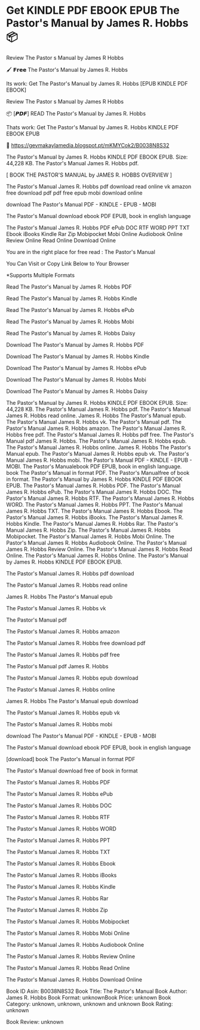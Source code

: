 # Get KINDLE PDF EBOOK EPUB The Pastor's Manual by  James  R. Hobbs 📦
Review The Pastor s Manual by James R Hobbs

🖌️ 𝗙𝗿𝗲𝗲 The Pastor's Manual by James R. Hobbs

Its work: Get The Pastor's Manual by James R. Hobbs [EPUB KINDLE PDF EBOOK]


Review The Pastor s Manual by James R Hobbs

📦 [𝙋𝘿𝙁] READ The Pastor's Manual by James R. Hobbs

Thats work: Get The Pastor's Manual by James R. Hobbs KINDLE PDF EBOOK EPUB



📌 https://gevmakaylamedia.blogspot.pt/mKMYCok2/B0038N8S32



The Pastor's Manual by James R. Hobbs KINDLE PDF EBOOK EPUB. Size: 44,228 KB. The Pastor's Manual James R. Hobbs pdf.

[ BOOK THE PASTOR'S MANUAL by JAMES R. HOBBS OVERVIEW ]

The Pastor's Manual James R. Hobbs pdf download read online vk amazon free download pdf pdf free epub mobi download online

download The Pastor's Manual PDF - KINDLE - EPUB - MOBI

The Pastor's Manual download ebook PDF EPUB, book in english language

The Pastor's Manual James R. Hobbs PDF ePub DOC RTF WORD PPT TXT Ebook iBooks Kindle Rar Zip Mobipocket Mobi Online Audiobook Online Review Online Read Online Download Online

You are in the right place for free read : The Pastor's Manual

You Can Visit or Copy Link Below to Your Browser

*Supports Multiple Formats

Read The Pastor's Manual by James R. Hobbs PDF

Read The Pastor's Manual by James R. Hobbs Kindle

Read The Pastor's Manual by James R. Hobbs ePub

Read The Pastor's Manual by James R. Hobbs Mobi

Read The Pastor's Manual by James R. Hobbs Daisy

Download The Pastor's Manual by James R. Hobbs PDF

Download The Pastor's Manual by James R. Hobbs Kindle

Download The Pastor's Manual by James R. Hobbs ePub

Download The Pastor's Manual by James R. Hobbs Mobi

Download The Pastor's Manual by James R. Hobbs Daisy

The Pastor's Manual by James R. Hobbs KINDLE PDF EBOOK EPUB. Size: 44,228 KB. The Pastor's Manual James R. Hobbs pdf. The Pastor's Manual James R. Hobbs read online. James R. Hobbs The Pastor's Manual epub. The Pastor's Manual James R. Hobbs vk. The Pastor's Manual pdf. The Pastor's Manual James R. Hobbs amazon. The Pastor's Manual James R. Hobbs free pdf. The Pastor's Manual James R. Hobbs pdf free. The Pastor's Manual pdf James R. Hobbs. The Pastor's Manual James R. Hobbs epub. The Pastor's Manual James R. Hobbs online. James R. Hobbs The Pastor's Manual epub. The Pastor's Manual James R. Hobbs epub vk. The Pastor's Manual James R. Hobbs mobi. The Pastor's Manual PDF - KINDLE - EPUB - MOBI. The Pastor's Manualebook PDF EPUB, book in english language. book The Pastor's Manual in format PDF. The Pastor's Manualfree of book in format. The Pastor's Manual by James R. Hobbs KINDLE PDF EBOOK EPUB. The Pastor's Manual James R. Hobbs PDF. The Pastor's Manual James R. Hobbs ePub. The Pastor's Manual James R. Hobbs DOC. The Pastor's Manual James R. Hobbs RTF. The Pastor's Manual James R. Hobbs WORD. The Pastor's Manual James R. Hobbs PPT. The Pastor's Manual James R. Hobbs TXT. The Pastor's Manual James R. Hobbs Ebook. The Pastor's Manual James R. Hobbs iBooks. The Pastor's Manual James R. Hobbs Kindle. The Pastor's Manual James R. Hobbs Rar. The Pastor's Manual James R. Hobbs Zip. The Pastor's Manual James R. Hobbs Mobipocket. The Pastor's Manual James R. Hobbs Mobi Online. The Pastor's Manual James R. Hobbs Audiobook Online. The Pastor's Manual James R. Hobbs Review Online. The Pastor's Manual James R. Hobbs Read Online. The Pastor's Manual James R. Hobbs Online. The Pastor's Manual by James R. Hobbs KINDLE PDF EBOOK EPUB.

The Pastor's Manual James R. Hobbs pdf download

The Pastor's Manual James R. Hobbs read online

James R. Hobbs The Pastor's Manual epub

The Pastor's Manual James R. Hobbs vk

The Pastor's Manual pdf

The Pastor's Manual James R. Hobbs amazon

The Pastor's Manual James R. Hobbs free download pdf

The Pastor's Manual James R. Hobbs pdf free

The Pastor's Manual pdf James R. Hobbs

The Pastor's Manual James R. Hobbs epub download

The Pastor's Manual James R. Hobbs online

James R. Hobbs The Pastor's Manual epub download

The Pastor's Manual James R. Hobbs epub vk

The Pastor's Manual James R. Hobbs mobi

download The Pastor's Manual PDF - KINDLE - EPUB - MOBI

The Pastor's Manual download ebook PDF EPUB, book in english language

[download] book The Pastor's Manual in format PDF

The Pastor's Manual download free of book in format

The Pastor's Manual James R. Hobbs PDF

The Pastor's Manual James R. Hobbs ePub

The Pastor's Manual James R. Hobbs DOC

The Pastor's Manual James R. Hobbs RTF

The Pastor's Manual James R. Hobbs WORD

The Pastor's Manual James R. Hobbs PPT

The Pastor's Manual James R. Hobbs TXT

The Pastor's Manual James R. Hobbs Ebook

The Pastor's Manual James R. Hobbs iBooks

The Pastor's Manual James R. Hobbs Kindle

The Pastor's Manual James R. Hobbs Rar

The Pastor's Manual James R. Hobbs Zip

The Pastor's Manual James R. Hobbs Mobipocket

The Pastor's Manual James R. Hobbs Mobi Online

The Pastor's Manual James R. Hobbs Audiobook Online

The Pastor's Manual James R. Hobbs Review Online

The Pastor's Manual James R. Hobbs Read Online

The Pastor's Manual James R. Hobbs Download Online

Book ID Asin: B0038N8S32
Book Title: The Pastor's Manual
Book Author: James R. Hobbs
Book Format: unknownBook Price: unknown
Book Category: unknown, unknown, unknown and unknown
Book Rating: unknown

Book Review: unknown
